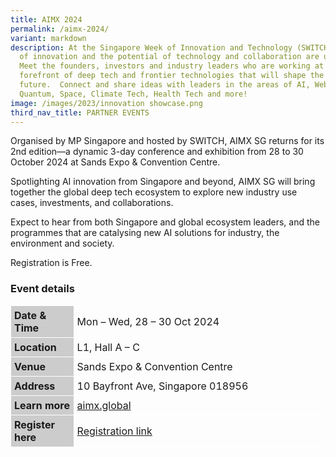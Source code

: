 ```yaml
---
title: AIMX 2024
permalink: /aimx-2024/
variant: markdown
description: At the Singapore Week of Innovation and Technology (SWITCH) sparks
  of innovation and the potential of technology and collaboration are unleashed.
  Meet the founders, investors and industry leaders who are working at the
  forefront of deep tech and frontier technologies that will shape the
  future.  Connect and share ideas with leaders in the areas of AI, Web3,
  Quantum, Space, Climate Tech, Health Tech and more!
image: /images/2023/innovation showcase.png
third_nav_title: PARTNER EVENTS
---
```

Organised by MP Singapore and hosted by SWITCH, AIMX SG returns for its 2nd edition—a dynamic 3-day conference and exhibition from 28 to 30 October 2024 at Sands Expo &amp; Convention Centre.

Spotlighting AI innovation from Singapore and beyond, AIMX SG will bring together the global deep tech ecosystem to explore new industry use cases, investments, and collaborations.

Expect to hear from both Singapore and global ecosystem leaders, and the programmes that are catalysing new AI solutions for industry, the environment and society.

Registration is Free.

### Event details

<table style="border-collapse: collapse; width: 100%;">
      <tbody><tr>
        <td style="width: 20%; border: 1px solid #FFFFFF; padding: 5px 5px; background-color: #CCCCCC; font-weight: bold; text-align: left; vertical-align: middle;">Date &amp; Time</td>
        <td style="border: 1px solid #FFFFFF; padding: 5px 5px; text-align: left; vertical-align: middle;">Mon – Wed, 28 – 30 Oct 2024</td>
      </tr>
      <tr>
        <td style="width: 20%; border: 1px solid #FFFFFF; padding: 5px 5px; background-color: #CCCCCC; font-weight: bold; text-align: left; vertical-align: middle;">Location</td>
        <td style="border: 1px solid #FFFFFF; padding: 5px 5px; text-align: left; vertical-align: middle;">L1, Hall A – C</td>
      </tr>
      <tr>
        <td style="width: 20%; border: 1px solid #FFFFFF; padding: 5px 5px; background-color: #CCCCCC; font-weight: bold; text-align: left; vertical-align: middle;">Venue</td>
        <td style="border: 1px solid #FFFFFF; padding: 5px 5px; text-align: left; vertical-align: middle;">Sands Expo &amp; Convention Centre</td>
      </tr>
      <tr>
        <td style="width: 20%; border: 1px solid #FFFFFF; padding: 5px 5px; background-color: #CCCCCC; font-weight: bold; text-align: left; vertical-align: middle;">Address</td>
        <td style="border: 1px solid #FFFFFF; padding: 5px 5px; text-align: left; vertical-align: middle;">10 Bayfront Ave, Singapore 018956</td>
      </tr>
      <tr>
        <td style="width: 20%; border: 1px solid #FFFFFF; padding: 5px 5px; background-color: #CCCCCC; font-weight: bold; text-align: left; vertical-align: middle;">Learn more</td>
        <td style="border: 1px solid #FFFFFF; padding: 5px 5px; text-align: left; vertical-align: middle;"><a target="_blank" href="https://aimx.global">aimx.global</a></td>
      </tr>
      <tr>
        <td style="width: 20%; border: 1px solid #FFFFFF; padding: 5px 5px; background-color: #CCCCCC; font-weight: bold; text-align: left; vertical-align: middle;">Register here</td>
        <td style="border: 1px solid #FFFFFF; padding: 5px 5px; text-align: left; vertical-align: middle;"><a target="_blank" href="https://www.gevme.com/aimx-11794376">Registration link</a></td>
      </tr>
    </tbody></table>